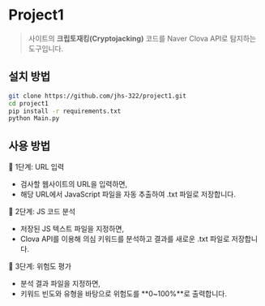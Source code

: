 # Project1

> 사이트의 **크립토재킹(Cryptojacking)** 코드를 Naver Clova API로 탐지하는 도구입니다.


## 설치 방법

```bash
git clone https://github.com/jhs-322/project1.git
cd project1
pip install -r requirements.txt
python Main.py
```

## 사용 방법
🔎 1단계: URL 입력
- 검사할 웹사이트의 URL을 입력하면,
- 해당 URL에서 JavaScript 파일을 자동 추출하여 .txt 파일로 저장합니다.

🧠 2단계: JS 코드 분석
- 저장된 JS 텍스트 파일을 지정하면,
- Clova API를 이용해 의심 키워드를 분석하고 결과를 새로운 .txt 파일로 저장합니다.

🚨 3단계: 위험도 평가
- 분석 결과 파일을 지정하면,
- 키워드 빈도와 유형을 바탕으로 위험도를 **0~100%**로 출력합니다.
